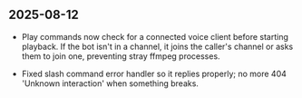 ## 2025-08-12
- Play commands now check for a connected voice client before starting playback. If the bot isn't in a channel, it joins the caller's channel or asks them to join one, preventing stray ffmpeg processes.

- Fixed slash command error handler so it replies properly; no more 404 'Unknown interaction' when something breaks.

